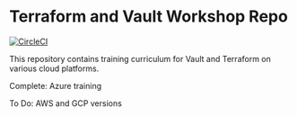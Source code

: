 # Terraform and Vault Workshop Repo

[![CircleCI](https://circleci.com/gh/hashicorp/se-terraform-vault-workshop.svg?style=svg)](https://circleci.com/gh/hashicorp/se-terraform-vault-workshop)

This repository contains training curriculum for Vault and Terraform on various cloud platforms.

Complete:  Azure training

To Do: AWS and GCP versions
